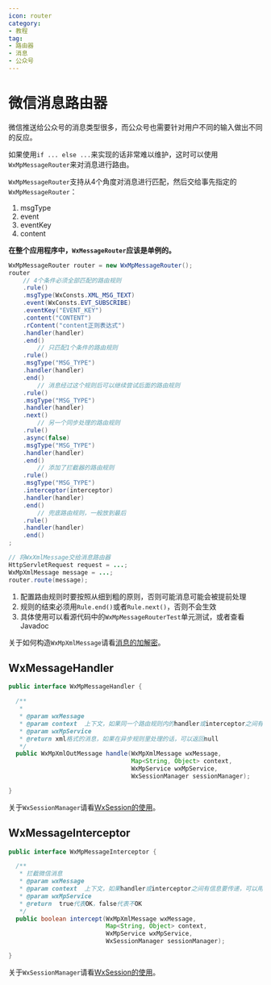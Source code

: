 ```yaml
---
icon: router
category:
- 教程
tag:
- 路由器
- 消息
- 公众号
---
```

# 微信消息路由器
微信推送给公众号的消息类型很多，而公众号也需要针对用户不同的输入做出不同的反应。

如果使用``if ... else ...``来实现的话非常难以维护，这时可以使用``WxMpMessageRouter``来对消息进行路由。

``WxMpMessageRouter``支持从4个角度对消息进行匹配，然后交给事先指定的``WxMpMessageRouter``：

1. msgType
1. event
1. eventKey
1. content

**在整个应用程序中，``WxMessageRouter``应该是单例的。**

```java
WxMpMessageRouter router = new WxMpMessageRouter();
router
    // 4个条件必须全部匹配的路由规则
    .rule()
    .msgType(WxConsts.XML_MSG_TEXT)
    .event(WxConsts.EVT_SUBSCRIBE)
    .eventKey("EVENT_KEY")
    .content("CONTENT")
    .rContent("content正则表达式")
    .handler(handler)
    .end()
        // 只匹配1个条件的路由规则
    .rule()
    .msgType("MSG_TYPE")
    .handler(handler)
    .end()
        // 消息经过这个规则后可以继续尝试后面的路由规则
    .rule()
    .msgType("MSG_TYPE")
    .handler(handler)
    .next()
        // 另一个同步处理的路由规则
    .rule()
    .async(false)
    .msgType("MSG_TYPE")
    .handler(handler)
    .end()
        // 添加了拦截器的路由规则
    .rule()
    .msgType("MSG_TYPE")
    .interceptor(interceptor)
    .handler(handler)
    .end()
        // 兜底路由规则，一般放到最后
    .rule()
    .handler(handler)
    .end()
;

// 将WxXmlMessage交给消息路由器
HttpServletRequest request = ...;
WxMpXmlMessage message = ...;
router.route(message);
```

1. 配置路由规则时要按照从细到粗的原则，否则可能消息可能会被提前处理
2. 规则的结束必须用``Rule.end()``或者``Rule.next()``，否则不会生效
3. 具体使用可以看源代码中的``WxMpMessageRouterTest``单元测试，或者查看Javadoc

关于如何构造``WxMpXmlMessage``请看[消息的加解密](./encrypt.md)。


## WxMessageHandler

```java
public interface WxMpMessageHandler {

  /**
   *
   * @param wxMessage
   * @param context  上下文，如果同一个路由规则内的handler或interceptor之间有信息要传递，可以用这个
   * @param wxMpService
   * @return xml格式的消息，如果在异步规则里处理的话，可以返回null
   */
  public WxMpXmlOutMessage handle(WxMpXmlMessage wxMessage,
                                  Map<String, Object> context,
                                  WxMpService wxMpService,
                                  WxSessionManager sessionManager);

}
```

关于``WxSessionManager``请看[WxSession的使用](../WxSession.md)。

## WxMessageInterceptor

```java
public interface WxMpMessageInterceptor {

  /**
   * 拦截微信消息
   * @param wxMessage
   * @param context  上下文，如果handler或interceptor之间有信息要传递，可以用这个
   * @param wxMpService
   * @return  true代表OK，false代表不OK
   */
  public boolean intercept(WxMpXmlMessage wxMessage,
                           Map<String, Object> context,
                           WxMpService wxMpService,
                           WxSessionManager sessionManager);

}
```

关于``WxSessionManager``请看[WxSession的使用](../WxSession.md)。
